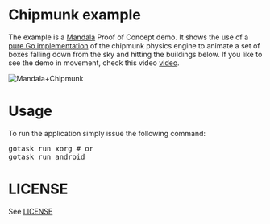 # Chipmunk example

The example is a [Mandala](https://github.com/remogatto/mandala) Proof of Concept demo. It shows the use of a [pure Go implementation](https://github.com/vova616/chipmunk) of the chipmunk physics engine to animate a
set of boxes falling down from the sky and hitting the buildings below. If you like to see the demo in movement, check this video [video](http://www.youtube.com/watch?v=HtDB7rgn9Z0).

![Mandala+Chipmunk](http://remogatto.github.io/images/mandala_chipmunk.png)

# Usage

To run the application simply issue the following command:

<pre>
gotask run xorg # or
gotask run android
</pre>

# LICENSE

See [LICENSE](LICENSE)
